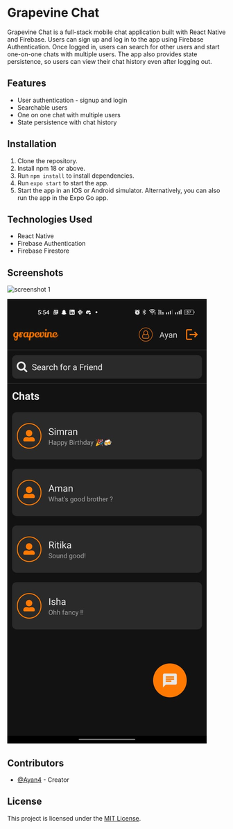 # Grapevine Chat

Grapevine Chat is a full-stack mobile chat application built with React Native and Firebase. Users can sign up and log in to the app using Firebase Authentication. Once logged in, users can search for other users and start one-on-one chats with multiple users. The app also provides state persistence, so users can view their chat history even after logging out.

## Features

- User authentication - signup and login
- Searchable users
- One on one chat with multiple users
- State persistence with chat history

## Installation

1. Clone the repository.
2. Install npm 18 or above.
3. Run `npm install` to install dependencies.
4. Run `expo start` to start the app.
5. Start the app in an IOS or Android simulator. Alternatively, you can also run the app in the Expo Go app.

## Technologies Used

- React Native
- Firebase Authentication
- Firebase Firestore

## Screenshots

![screenshot 1](./screenshots/sc2/jpeg)

![screenshot 2](./screenshots/sc4.jpeg)

## Contributors

- [@Ayan4](https://github.com/Ayan4) - Creator

## License

This project is licensed under the [MIT License](https://opensource.org/licenses/MIT).
